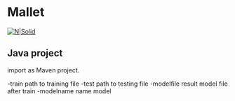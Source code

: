# Mallet

[![N|Solid](http://mallet.cs.umass.edu/logo3.png)](https://nodesource.com/products/nsolid)

## Java project
import as Maven project.

-train path to training file
-test path to testing file
-modelfile result model file after train
-modelname name model